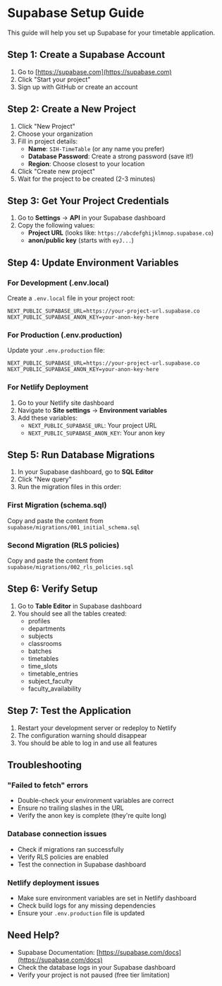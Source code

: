 # Supabase Setup Guide

This guide will help you set up Supabase for your timetable application.

## Step 1: Create a Supabase Account

1. Go to [https://supabase.com](https://supabase.com)
2. Click "Start your project" 
3. Sign up with GitHub or create an account

## Step 2: Create a New Project

1. Click "New Project"
2. Choose your organization
3. Fill in project details:
   - **Name**: `SIH-TimeTable` (or any name you prefer)
   - **Database Password**: Create a strong password (save it!)
   - **Region**: Choose closest to your location
4. Click "Create new project"
5. Wait for the project to be created (2-3 minutes)

## Step 3: Get Your Project Credentials

1. Go to **Settings** → **API** in your Supabase dashboard
2. Copy the following values:
   - **Project URL** (looks like: `https://abcdefghijklmnop.supabase.co`)
   - **anon/public key** (starts with `eyJ...`)

## Step 4: Update Environment Variables

### For Development (.env.local)
Create a `.env.local` file in your project root:

```
NEXT_PUBLIC_SUPABASE_URL=https://your-project-url.supabase.co
NEXT_PUBLIC_SUPABASE_ANON_KEY=your-anon-key-here
```

### For Production (.env.production)
Update your `.env.production` file:

```
NEXT_PUBLIC_SUPABASE_URL=https://your-project-url.supabase.co
NEXT_PUBLIC_SUPABASE_ANON_KEY=your-anon-key-here
```

### For Netlify Deployment
1. Go to your Netlify site dashboard
2. Navigate to **Site settings** → **Environment variables**
3. Add these variables:
   - `NEXT_PUBLIC_SUPABASE_URL`: Your project URL
   - `NEXT_PUBLIC_SUPABASE_ANON_KEY`: Your anon key

## Step 5: Run Database Migrations

1. In your Supabase dashboard, go to **SQL Editor**
2. Click "New query"
3. Run the migration files in this order:

### First Migration (schema.sql)
Copy and paste the content from `supabase/migrations/001_initial_schema.sql`

### Second Migration (RLS policies)
Copy and paste the content from `supabase/migrations/002_rls_policies.sql`

## Step 6: Verify Setup

1. Go to **Table Editor** in Supabase dashboard
2. You should see all the tables created:
   - profiles
   - departments  
   - subjects
   - classrooms
   - batches
   - timetables
   - time_slots
   - timetable_entries
   - subject_faculty
   - faculty_availability

## Step 7: Test the Application

1. Restart your development server or redeploy to Netlify
2. The configuration warning should disappear
3. You should be able to log in and use all features

## Troubleshooting

### "Failed to fetch" errors
- Double-check your environment variables are correct
- Ensure no trailing slashes in the URL
- Verify the anon key is complete (they're quite long)

### Database connection issues
- Check if migrations ran successfully
- Verify RLS policies are enabled
- Test the connection in Supabase dashboard

### Netlify deployment issues
- Make sure environment variables are set in Netlify dashboard
- Check build logs for any missing dependencies
- Ensure your `.env.production` file is updated

## Need Help?

- Supabase Documentation: [https://supabase.com/docs](https://supabase.com/docs)
- Check the database logs in your Supabase dashboard
- Verify your project is not paused (free tier limitation)